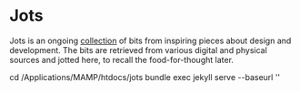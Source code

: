 # Jots

Jots is an ongoing [collection](http://ranbureand.github.io/jots/ "Jots") of bits from inspiring pieces about design and development. The bits are retrieved from various digital and physical sources and jotted here, to recall the food-for-thought later.

cd /Applications/MAMP/htdocs/jots
bundle exec jekyll serve --baseurl ''